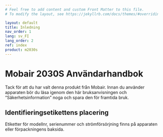 ```yaml
---
# Feel free to add content and custom Front Matter to this file.
# To modify the layout, see https://jekyllrb.com/docs/themes/#overriding-theme-defaults

layout: default
title: Inledning
nav_order: 1
lang: sv_FI
lang_order: 2
ref: index
product: m2030s
---
```


# Mobair 2030S Användarhandbok

Tack för att du har valt denna produkt från Mobair. Innan du använder apparaten bör du läsa igenom den här bruksanvisningen och “Säkerhetsinformation” noga och spara den för framtida bruk.

## Identifieringsetikettens placering
Etiketter för modellnr, serienummer och strömförsörjning finns på apparaten eller förpackningens baksida.
